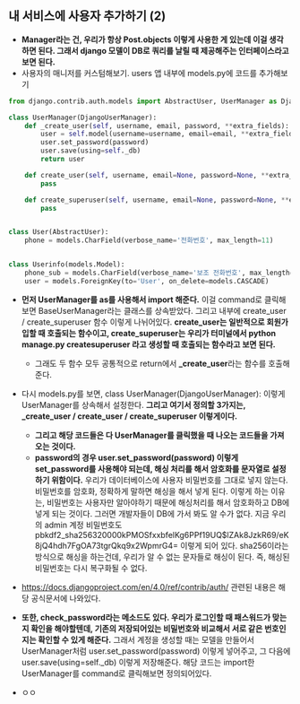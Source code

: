## 내 서비스에 사용자 추가하기 (2)
- **Manager라는 건, 우리가 항상 Post.objects 이렇게 사용한 게 있는데 이걸 생각하면 된다. 그래서 django 모델이 DB로 쿼리를 날릴 때 제공해주는 인터페이스라고 보면 된다.**
- 사용자의 매니저를 커스텀해보기. users 앱 내부에 models.py에 코드를 추가해보기

```python
from django.contrib.auth.models import AbstractUser, UserManager as DjangoUserManager

class UserManager(DjangoUserManager):
    def _create_user(self, username, email, password, **extra_fields):
        user = self.model(username=username, email=email, **extra_fields)
        user.set_password(password)
        user.save(using=self._db)
        return user

    def create_user(self, username, email=None, password=None, **extra_fields):
        pass

    def create_superuser(self, username, email=None, password=None, **extra_fields):
        pass


class User(AbstractUser):
    phone = models.CharField(verbose_name='전화번호', max_length=11)


class Userinfo(models.Model):
    phone_sub = models.CharField(verbose_name='보조 전화번호', max_length=11)
    user = models.ForeignKey(to='User', on_delete=models.CASCADE)

```

- **먼저 UserManager를 as를 사용해서 import 해준다.** 이걸 command로 클릭해보면 BaseUserManager라는 클래스를 상속받았다. 그리고 내부에 create_user / create_superuser 함수 이렇게 나뉘어있다. **create_user는 일반적으로 회원가입할 때 호출되는 함수이고, create_superuser는 우리가 터미널에서 python manage.py createsuperuser 라고 생성할 때 호출되는 함수라고 보면 된다.**
  - 그래도 두 함수 모두 공통적으로 return에서 **_create_user**라는 함수를 호출해준다.

- 다시 models.py를 보면, class UserManager(DjangoUserManager): 이렇게 UserManager를 상속해서 설정한다. **그리고 여기서 정의할 3가지는, _create_user / create_user / create_superuser 이렇게이다.**
  - **그리고 해당 코드들은 다 UserManager를 클릭했을 때 나오는 코드들을 가져오는 것이다.** 
  - **password의 경우 user.set_password(password) 이렇게 set_password를 사용해야 되는데, 해싱 처리를 해서 암호화를 문자열로 설정하기 위함이다.** 우리가 데이터베이스에 사용자 비밀번호를 그대로 넣지 않는다. 비밀번호를 암호화, 정확하게 말하면 해싱을 해서 넣게 된다. 이렇게 하는 이유는, 비밀번호는 사용자만 알아야하기 때문에 해싱처리를 해서 암호화하고 DB에 넣게 되는 것이다. 그러면 개발자들이 DB에 가서 봐도 알 수가 없다. 지금 우리의 admin 계정 비밀번호도 pbkdf2_sha256$320000$kPMOSfxxbfelKg6PPf19UQ$lZAk8JzkR69/eK8jQ4hdh7FgOA73tgrQkq9x2WpmrG4= 이렇게 되어 있다. sha256이라는 방식으로 해싱을 하는건데, 우리가 알 수 없는 문자들로 해싱이 된다. 즉, 해싱된 비밀번호는 다시 복구화될 수 없다. 

- https://docs.djangoproject.com/en/4.0/ref/contrib/auth/ 관련된 내용은 해당 공식문서에 나와있다.

- **또한, check_password라는 메소드도 있다. 우리가 로그인할 때 패스워드가 맞는지 확인을 해야할텐데, 기존의 저장되어있는 비밀번호와 비교해서 서로 같은 번호인지는 확인할 수 있게 해준다.** 그래서 계정을 생성할 때는 모델을 만들어서 UserManager처럼 user.set_password(password) 이렇게 넣어주고, 그 다음에 user.save(using=self._db) 이렇게 저장해준다. 해당 코드는 import한 UserManager를 command로 클릭해보면 정의되어있다. 
- ㅇㅇ

